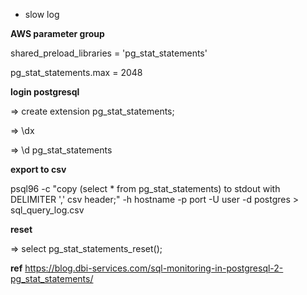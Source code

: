 - slow log

**AWS parameter group**

shared_preload_libraries = 'pg_stat_statements'

pg_stat_statements.max = 2048

**login postgresql**

=> create extension pg_stat_statements;

=> \dx

=> \d pg_stat_statements

**export to csv** 

psql96 -c "copy (select * from pg_stat_statements) to stdout with DELIMITER ',' csv header;" -h hostname -p port -U user -d postgres > sql_query_log.csv


**reset**

=> select pg_stat_statements_reset();


**ref**
https://blog.dbi-services.com/sql-monitoring-in-postgresql-2-pg_stat_statements/
